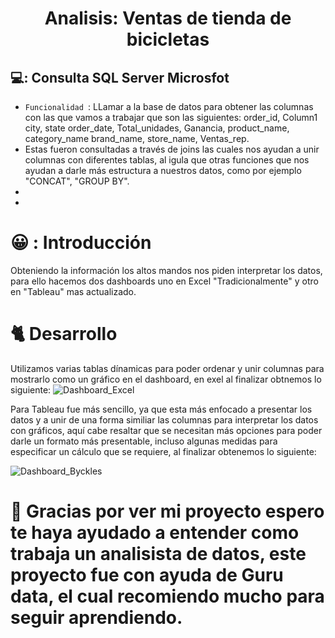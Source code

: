 <h1 align="center"> Analisis: Ventas de tienda de bicicletas </h1>

## 💻: Consulta SQL Server Microsfot
- `Funcionalidad `: LLamar a la base de datos para obtener las columnas con las que vamos a trabajar que son las siguientes: order_id,  Column1	city,	state	order_date,	Total_unidades,	Ganancia,	product_name,	category_name	brand_name,	store_name,	Ventas_rep.
- Estas fueron consultadas a través de joins las cuales nos ayudan a unir columnas con diferentes tablas, al igula que otras funciones que nos ayudan a darle más estructura a nuestros datos, como por ejemplo "CONCAT", "GROUP BY".
- 
- 
# :grinning: : Introducción 

Obteniendo la información los altos mandos nos piden interpretar los datos, para ello hacemos dos dashboards uno en Excel "Tradicionalmente" y otro en "Tableau" mas actualizado.

# :cat2: Desarrollo 

Utilizamos varias tablas dínamicas para poder ordenar y unir columnas para mostrarlo como un gráfico en el dashboard, en exel al finalizar obtnemos lo siguiente: 
![Dashboard_Excel](https://github.com/JuanMario0/Bikes_Stores/assets/105962476/50cc8f78-5dc5-46f8-8a6f-91e5253a394f)


Para Tableau fue más sencillo, ya que esta más enfocado a presentar los datos y a unir de una forma similiar las columnas para interpretar los datos con gráficos, aquí cabe resaltar que
se necesitan más opciones para poder darle un formato más presentable, incluso algunas medidas para especificar un cálculo que se requiere, al finalizar obtenemos lo siguiente: 


![Dashboard_Byckles](https://github.com/JuanMario0/Bikes_Stores/assets/105962476/36b8ac5c-b157-4cc1-a6e4-3fe176fb8425)


# :whale: Gracias por ver mi proyecto espero te haya ayudado a entender como trabaja un analisista de datos, este proyecto fue con ayuda de Guru data, el cual recomiendo mucho para seguir aprendiendo.
